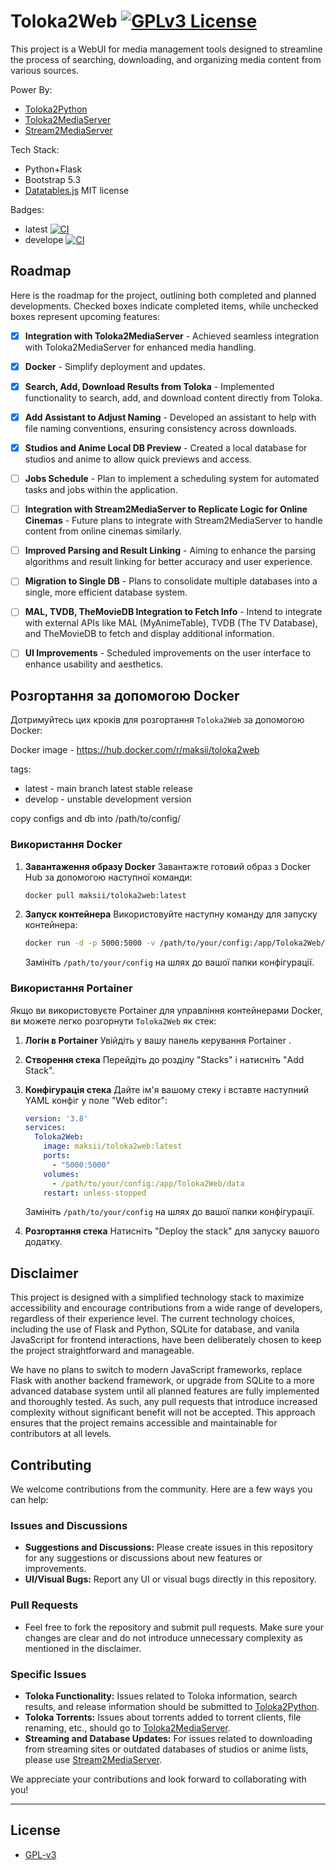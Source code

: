 # Toloka2Web [![GPLv3 License](https://img.shields.io/badge/License-GPL%20v3-yellow.svg)](https://opensource.org/licenses/)

This project is a WebUI for media management tools designed to streamline the process of searching, downloading, and organizing media content from various sources.

Power By:
- [Toloka2Python](https://github.com/CakesTwix/toloka2python)
- [Toloka2MediaServer](https://github.com/CakesTwix/Toloka2MediaServer)
- [Stream2MediaServer](https://github.com/maksii/Stream2MediaServer)

Tech Stack:
- Python+Flask
- Bootstrap 5.3
- [Datatables.js](https://datatables.net/) MIT license


Badges:
- latest [![CI](https://github.com/maksii/Toloka2Web/actions/workflows/docker_hub.yml/badge.svg?branch=main)](https://github.com/maksii/Toloka2Web/actions/workflows/docker_hub.yml)
- develope [![CI](https://github.com/maksii/Toloka2Web/actions/workflows/docker_hub.yml/badge.svg?branch=develop)](https://github.com/maksii/Toloka2Web/actions/workflows/docker_hub.yml)

## Roadmap

Here is the roadmap for the project, outlining both completed and planned developments. Checked boxes indicate completed items, while unchecked boxes represent upcoming features:

- [x] **Integration with Toloka2MediaServer** - Achieved seamless integration with Toloka2MediaServer for enhanced media handling.
- [x] **Docker** - Simplify deployment and updates.
- [x] **Search, Add, Download Results from Toloka** - Implemented functionality to search, add, and download content directly from Toloka.
- [x] **Add Assistant to Adjust Naming** - Developed an assistant to help with file naming conventions, ensuring consistency across downloads.
- [x] **Studios and Anime Local DB Preview** - Created a local database for studios and anime to allow quick previews and access.
- [ ] **Jobs Schedule** - Plan to implement a scheduling system for automated tasks and jobs within the application.
- [ ] **Integration with Stream2MediaServer to Replicate Logic for Online Cinemas** - Future plans to integrate with Stream2MediaServer to handle content from online cinemas similarly.
- [ ] **Improved Parsing and Result Linking** - Aiming to enhance the parsing algorithms and result linking for better accuracy and user experience.
- [ ] **Migration to Single DB** - Plans to consolidate multiple databases into a single, more efficient database system.
- [ ] **MAL, TVDB, TheMovieDB Integration to Fetch Info** - Intend to integrate with external APIs like MAL (MyAnimeTable), TVDB (The TV Database), and TheMovieDB to fetch and display additional information.
- [ ] **UI Improvements** - Scheduled improvements on the user interface to enhance usability and aesthetics.


## Розгортання за допомогою Docker

Дотримуйтесь цих кроків для розгортання `Toloka2Web` за допомогою Docker:

Docker image - https://hub.docker.com/r/maksii/toloka2web

tags:
- latest - main branch latest stable release
- develop - unstable development version

copy configs and db into /path/to/config/

### Використання Docker

1. **Завантаження образу Docker**
   Завантажте готовий образ з Docker Hub за допомогою наступної команди:

   ```bash
   docker pull maksii/toloka2web:latest
   ```


2. **Запуск контейнера**
   Використовуйте наступну команду для запуску контейнера:

   ```bash
   docker run -d -p 5000:5000 -v /path/to/your/config:/app/Toloka2Web/data --name toloka maksii/toloka2web:latest
   ```

   Замініть `/path/to/your/config` на шлях до вашої папки конфігурації.

### Використання Portainer

Якщо ви використовуєте Portainer для управління контейнерами Docker, ви можете легко розгорнути `Toloka2Web` як стек:

1. **Логін в Portainer**
   Увійдіть у вашу панель керування Portainer .

2. **Створення стека**
   Перейдіть до розділу "Stacks" і натисніть "Add Stack".

3. **Конфігурація стека**
   Дайте ім'я вашому стеку і вставте наступний YAML конфіг у поле "Web editor":

   ```yaml
   version: '3.8'
   services:
     Toloka2Web:
       image: maksii/toloka2web:latest
       ports:
         - "5000:5000"
       volumes:
         - /path/to/your/config:/app/Toloka2Web/data
       restart: unless-stopped
   ```

   Замініть `/path/to/your/config` на шлях до вашої папки конфігурації.

4. **Розгортання стека**
   Натисніть "Deploy the stack" для запуску вашого додатку.


## Disclaimer

This project is designed with a simplified technology stack to maximize accessibility and encourage contributions from a wide range of developers, regardless of their experience level. The current technology choices, including the use of Flask and Python, SQLite for database, and vanila JavaScript for frontend interactions, have been deliberately chosen to keep the project straightforward and manageable.

We have no plans to switch to modern JavaScript frameworks, replace Flask with another backend framework, or upgrade from SQLite to a more advanced database system until all planned features are fully implemented and thoroughly tested. As such, any pull requests that introduce increased complexity without significant benefit will not be accepted. This approach ensures that the project remains accessible and maintainable for contributors at all levels.

## Contributing

We welcome contributions from the community. Here are a few ways you can help:

### Issues and Discussions
- **Suggestions and Discussions:** Please create issues in this repository for any suggestions or discussions about new features or improvements.
- **UI/Visual Bugs:** Report any UI or visual bugs directly in this repository.

### Pull Requests
- Feel free to fork the repository and submit pull requests. Make sure your changes are clear and do not introduce unnecessary complexity as mentioned in the disclaimer.

### Specific Issues
- **Toloka Functionality:** Issues related to Toloka information, search results, and release information should be submitted to [Toloka2Python](https://github.com/CakesTwix/toloka2python).
- **Toloka Torrents:** Issues about torrents added to torrent clients, file renaming, etc., should go to [Toloka2MediaServer](https://github.com/CakesTwix/Toloka2MediaServer).
- **Streaming and Database Updates:** For issues related to downloading from streaming sites or outdated databases of studios or anime lists, please use [Stream2MediaServer](https://github.com/maksii/Stream2MediaServer).

We appreciate your contributions and look forward to collaborating with you!

---

## License

- [GPL-v3](https://choosealicense.com/licenses/gpl-3.0/)

